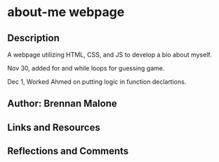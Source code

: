 # about-me webpage

## Description

A webpage utilizing HTML, CSS, and JS to develop a bio about myself.

Nov 30, added for and while loops for guessing game.

Dec 1, Worked Ahmed on putting logic in function declartions.

## Author: Brennan Malone

## Links and Resources

## Reflections and Comments

